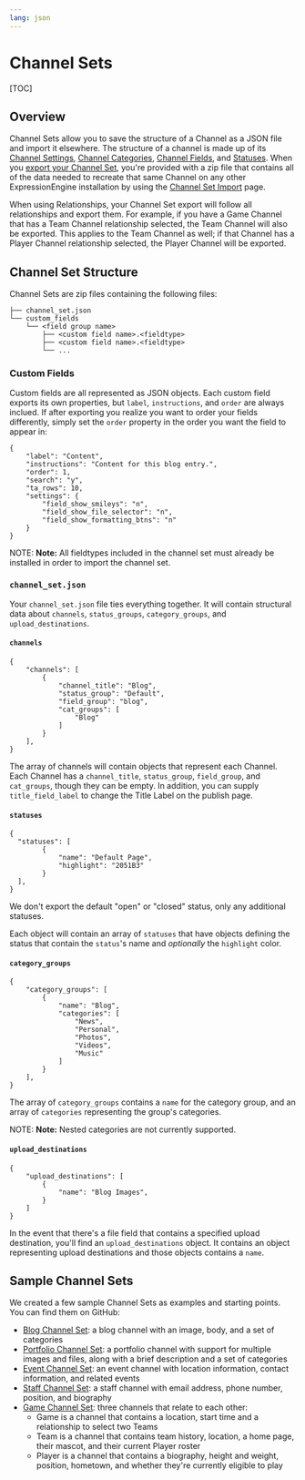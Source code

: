 ```yaml
---
lang: json
---
```


<!--
    This source file is part of the open source project
    ExpressionEngine User Guide (https://github.com/ExpressionEngine/ExpressionEngine-User-Guide)

    @link      https://expressionengine.com/
    @copyright Copyright (c) 2003-2020, Packet Tide, LLC (https://www.packettide.com)
    @license   https://expressionengine.com/license Licensed under Apache License, Version 2.0
-->

# Channel Sets

[TOC]

## Overview

Channel Sets allow you to save the structure of a Channel as a JSON file and import it elsewhere. The structure of a channel is made up of its [Channel Settings](control-panel/channels.md#settings-tab), [Channel Categories](control-panel/channels.md#categories-tab), [Channel Fields](control-panel/channels.md#fields-tab), and [Statuses](control-panel/channels.md#statuses-tab). When you [export your Channel Set](control-panel/channels.md), you're provided with a zip file that contains all of the data needed to recreate that same Channel on any other ExpressionEngine installation by using the [Channel Set Import](control-panel/channels.md#channel-set-import) page.

When using Relationships, your Channel Set export will follow all relationships and export them. For example, if you have a Game Channel that has a Team Channel relationship selected, the Team Channel will also be exported. This applies to the Team Channel as well; if that Channel has a Player Channel relationship selected, the Player Channel will be exported.

## Channel Set Structure

Channel Sets are zip files containing the following files:

    ├── channel_set.json
    └── custom_fields
        └── <field group name>
            ├── <custom field name>.<fieldtype>
            ├── <custom field name>.<fieldtype>
            └── ...

### Custom Fields

Custom fields are all represented as JSON objects. Each custom field exports its own properties, but `label`, `instructions`, and `order` are always inclued. If after exporting you realize you want to order your fields differently, simply set the `order` property in the order you want the field to appear in:

    {
        "label": "Content",
        "instructions": "Content for this blog entry.",
        "order": 1,
        "search": "y",
        "ta_rows": 10,
        "settings": {
            "field_show_smileys": "n",
            "field_show_file_selector": "n",
            "field_show_formatting_btns": "n"
        }
    }

NOTE: **Note:** All fieldtypes included in the channel set must already be installed in order to import the channel set.

### `channel_set.json`

Your `channel_set.json` file ties everything together. It will contain structural data about `channels`, `status_groups`, `category_groups`, and `upload_destinations`.

#### `channels`

    {
        "channels": [
            {
                "channel_title": "Blog",
                "status_group": "Default",
                "field_group": "blog",
                "cat_groups": [
                    "Blog"
                ]
            }
        ],
    }

The array of channels will contain objects that represent each Channel. Each Channel has a `channel_title`, `status_group`, `field_group`, and `cat_groups`, though they can be empty. In addition, you can supply `title_field_label` to change the Title Label on the publish page.

#### `statuses`

    {
      "statuses": [
            {
                "name": "Default Page",
                "highlight": "2051B3"
            }
      ],
    }

We don't export the default "open" or "closed" status, only any additional statuses.

Each object will contain an array of `statuses` that have objects defining the status that contain the `status`'s name and _optionally_ the `highlight` color.

#### `category_groups`

    {
        "category_groups": [
            {
                "name": "Blog",
                "categories": [
                    "News",
                    "Personal",
                    "Photos",
                    "Videos",
                    "Music"
                ]
            }
        ],
    }

The array of `category_groups` contains a `name` for the category group, and an array of `categories` representing the group's categories.

NOTE: **Note:** Nested categories are not currently supported.

#### `upload_destinations`

    {
        "upload_destinations": [
            {
                "name": "Blog Images",
            }
        ]
    }

In the event that there's a file field that contains a specified upload destination, you'll find an `upload_destinations` object. It contains an object representing upload destinations and those objects contains a `name`.

## Sample Channel Sets

We created a few sample Channel Sets as examples and starting points. You can find them on GitHub:

- [Blog Channel Set](https://github.com/EllisLab/channel-set-blog): a blog channel with an image, body, and a set of categories
- [Portfolio Channel Set](https://github.com/EllisLab/channel-set-portfolio): a portfolio channel with support for multiple images and files, along with a brief description and a set of categories
- [Event Channel Set](https://github.com/EllisLab/channel-set-event): an event channel with location information, contact information, and related events
- [Staff Channel Set](https://github.com/EllisLab/channel-set-staff): a staff channel with email address, phone number, position, and biography
- [Game Channel Set](https://github.com/EllisLab/channel-set-game): three channels that relate to each other:
  - Game is a channel that contains a location, start time and a relationship to select two Teams
  - Team is a channel that contains team history, location, a home page, their mascot, and their current Player roster
  - Player is a channel that contains a biography, height and weight, position, hometown, and whether they're currently eligible to play
